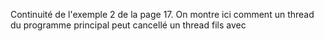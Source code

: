Continuité de l'exemple 2 de la page 17. On montre ici comment un thread du programme principal peut cancellé un thread  fils avec

